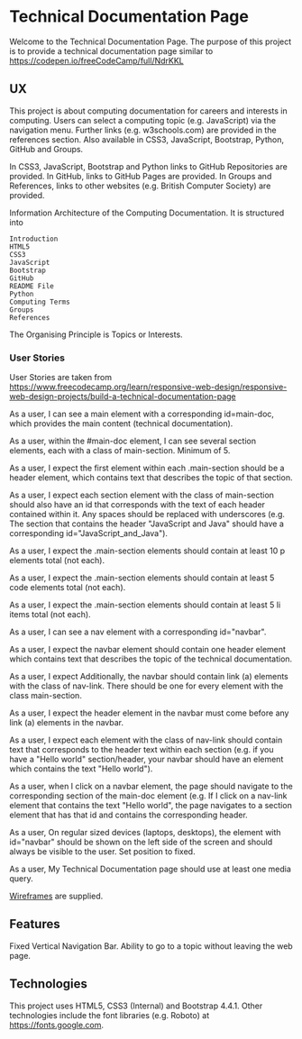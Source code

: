 # Technical Documentation Page

Welcome to the Technical Documentation Page.  The purpose of this project is to provide a technical documentation page
similar to https://codepen.io/freeCodeCamp/full/NdrKKL

## UX

This project is about computing documentation for careers and interests in computing.  Users can select a computing topic (e.g. JavaScript) via the navigation menu.
Further links (e.g. w3schools.com) are provided in the references section.  Also available in CSS3, JavaScript, Bootstrap, Python, GitHub and Groups.

In CSS3, JavaScript, Bootstrap and Python links to GitHub Repositories are provided.
In GitHub, links to GitHub Pages are provided.
In Groups and References, links to other websites (e.g. British Computer Society) are provided.

Information Architecture of the Computing Documentation.  It is structured into

    Introduction
    HTML5
    CSS3
    JavaScript
    Bootstrap
    GitHub
    README File
    Python
    Computing Terms
    Groups
    References

The Organising Principle is Topics or Interests.

### User Stories

User Stories are taken from https://www.freecodecamp.org/learn/responsive-web-design/responsive-web-design-projects/build-a-technical-documentation-page

As a user, I can see a main element with a corresponding id=main-doc, which provides the main content (technical documentation).

As a user, within the #main-doc element, I can see several section elements, each with a class of main-section.  Minimum of 5.

As a user, I expect the first element within each .main-section should be a header element, 
which contains text that describes the topic of that section.

As a user, I expect each section element with the class of main-section
should also have an id that corresponds with the text of each header contained within it. Any spaces should be replaced with underscores (e.g. The section that contains the header "JavaScript and Java" should have a corresponding id="JavaScript_and_Java").

As a user, I expect the .main-section elements should contain at least 10 p elements total (not each).

As a user, I expect the .main-section elements should contain at least 5 code elements total (not each).

As a user, I expect the .main-section elements should contain at least 5 li items total (not each).

As a user, I can see a nav element with a corresponding id="navbar".

As a user, I expect the navbar element should contain one header element which contains text that describes the topic of the technical documentation.

As a user, I expect Additionally, the navbar should contain link (a) elements with the class of nav-link. There should be one for every element with the class main-section.

As a user, I expect the header element in the navbar must come before any link (a) elements in the navbar.

As a user, I expect each element with the class of nav-link should contain text that corresponds to the header text within each section (e.g. if you have a "Hello world" section/header, your navbar should have an element which contains the text "Hello world").

As a user, when I click on a navbar element, the page should navigate to the corresponding section of the main-doc element (e.g. If I click on a nav-link element that contains the text "Hello world", the page navigates to a section element that has that id and contains the corresponding header.

As a user, On regular sized devices (laptops, desktops), the element with id="navbar" should be shown on the left side of the screen and should always be visible to the user.  Set position to fixed.

As a user, My Technical Documentation page should use at least one media query.

[Wireframes](wireframes/technical-documentation.PNG) are supplied.

## Features

Fixed Vertical Navigation Bar.  Ability to go to a topic without leaving the web page.

## Technologies

This project uses HTML5, CSS3 (Internal) and Bootstrap 4.4.1.  Other technologies include the font libraries
(e.g. Roboto) at https://fonts.google.com.

